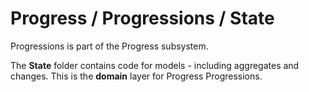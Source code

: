 # Progress / Progressions / State

Progressions is part of the Progress subsystem.
  
The **State** folder contains code for models - including aggregates and changes. This is the **domain** layer for Progress Progressions.
